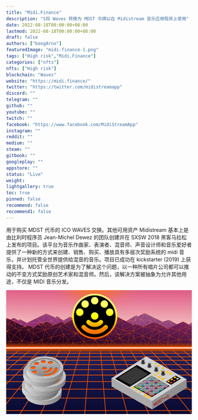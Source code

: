 ```yaml
---
title: "Midi.Finance"
description: "S将 Waves 转换为 MDST 令牌以在 Midistream 音乐应用程序上使用"
date: 2022-08-18T00:00:00+08:00
lastmod: 2022-08-18T00:00:00+08:00
draft: false
authors: ["boogArno"]
featuredImage: "midi-finance-1.png"
tags: ["High risk","Midi.Finance"]
categories: ["nfts"]
nfts: ["High risk"]
blockchain: "Waves"
website: "https://midi.finance/"
twitter: "https://twitter.com/midistreamapp"
discord: ""
telegram: ""
github: ""
youtube: ""
twitch: ""
facebook: "https://www.facebook.com/MidiStreamApp"
instagram: ""
reddit: ""
medium: ""
steam: ""
gitbook: ""
googleplay: ""
appstore: ""
status: "Live"
weight: 
lightgallery: true
toc: true
pinned: false
recommend: false
recommend1: false
---
```

用于购买 MDST 代币的 ICO WAVES 交换。其他可用资产
Midistream 基本上是由比利时程序员 Jean-Michel Dewez 的团队创建并在 SXSW 2018 黑客马拉松上发布的项目。该平台为音乐作曲家、表演者、混音师、声音设计师和音乐爱好者提供了一种新的方式来创建、销售、购买、播放具有多层次奖励系统的 midi 音乐，并计划托管全世界提供给混音的音乐。项目已成功在 kickstarter (2019) 上获得支持。 MDST 代币的创建是为了解决这个问题，以一种所有唱片公司都可以推动的不变方式奖励原创艺术家和混音师。然后，该解决方案被抽象为允许其他用途，不仅是 MIDI 音乐分发。

![midifinance-dapp-exchanges-waves-image1_e2681c1d98618072129b7558bbb39c3f](midifinance-dapp-exchanges-waves-image1_e2681c1d98618072129b7558bbb39c3f.png)